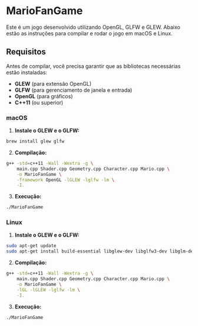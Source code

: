 # MarioFanGame

Este é um jogo desenvolvido utilizando OpenGL, GLFW e GLEW. Abaixo estão as instruções para compilar e rodar o jogo em macOS e Linux.

## Requisitos

Antes de compilar, você precisa garantir que as bibliotecas necessárias estão instaladas:

- **GLEW** (para extensão OpenGL)
- **GLFW** (para gerenciamento de janela e entrada)
- **OpenGL** (para gráficos)
- **C++11** (ou superior)

### macOS
1. **Instale o GLEW e o GLFW:**
 ```bash
brew install glew glfw
```

2. **Compilação:**
```bash
g++ -std=c++11 -Wall -Wextra -g \
    main.cpp Shader.cpp Geometry.cpp Character.cpp Mario.cpp \
    -o MarioFanGame \
    -framework OpenGL -lGLEW -lglfw -lm \
    -I.
```
3. **Execução:**
 ```bash
./MarioFanGame
```

### Linux
1. **Instale o GLEW e o GLFW:**
 ```bash
sudo apt-get update
sudo apt-get install build-essential libglew-dev libglfw3-dev libglm-dev
```

2. **Compilação:**
```bash
g++ -std=c++11 -Wall -Wextra -g \
    main.cpp Shader.cpp Geometry.cpp Character.cpp Mario.cpp \
    -o MarioFanGame \
    -lGL -lGLEW -lglfw -lm \
    -I.
```

3. **Execução:**
 ```bash
./MarioFanGame
```
